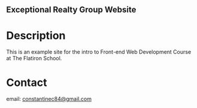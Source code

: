 Exceptional Realty Group Website
---

# Description

This is an example site for the intro to Front-end Web Development Course at The Flatiron School.

# Contact

email: constantinec84@gmail.com